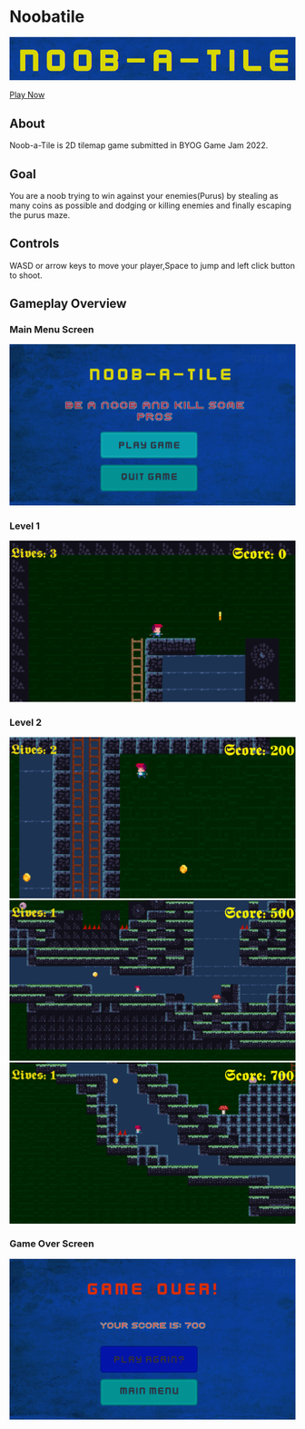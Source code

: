# Noobatile
![Title Screen](https://github.com/suryanshsingh2001/Noobatile/blob/main/Screenshots/TitleScreen.png)


[Play Now](https://suryanshsingh2001.itch.io/noob-a-tile)

## About
Noob-a-Tile is 2D tilemap game submitted in BYOG Game Jam 2022.

## Goal
You are a noob trying to win against your enemies(Purus) by stealing as many coins as possible and dodging or killing enemies and finally escaping the purus maze.

## Controls
WASD or arrow keys to move your player,Space to jump and left click button to shoot.

## Gameplay Overview

### Main Menu Screen
![Main Menu](https://github.com/suryanshsingh2001/Noobatile/blob/main/Screenshots/MainMenu.png) 

### Level 1
![Level 1](https://github.com/suryanshsingh2001/Noobatile/blob/main/Screenshots/Level%201.png)

### Level 2
![Level 2-1](https://github.com/suryanshsingh2001/Noobatile/blob/main/Screenshots/Level%202-1.png)
![Level 2-2](https://github.com/suryanshsingh2001/Noobatile/blob/main/Screenshots/Level%202-2.png)
![Level 2-3](https://github.com/suryanshsingh2001/Noobatile/blob/main/Screenshots/Level%202-3.png)

### Game Over Screen
![GameOver](https://github.com/suryanshsingh2001/Noobatile/blob/main/Screenshots/GameOver.png)
